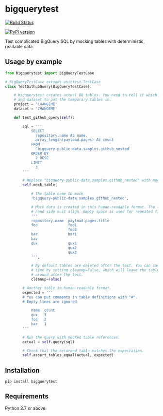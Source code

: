 # bigquerytest

[![Build Status](https://travis-ci.org/andreasjansson/bigquerytest.svg?branch=master)](https://travis-ci.org/andreasjansson/bigquerytest)

[![PyPI version](https://badge.fury.io/py/bigquerytest.svg)](https://badge.fury.io/py/bigquerytest)

Test complicated BigQuery SQL by mocking tables with deterministic, readable data.

## Usage by example

```python
from bigquerytest import BigQueryTestCase

# BigQueryTestCase extends unittest.TestCase
class TestGithubQuery(BigQueryTestCase):

    # bigquerytest creates actual BQ tables. You need to tell it which project
    # and dataset to put the temporary tables in.
    project = 'CHANGEME'
    dataset = 'CHANGEME'

    def test_github_query(self):

        sql = '''
            SELECT
              repository.name AS name,
              array_length(payload.pages) AS count
            FROM
              `bigquery-public-data.samples.github_nested`
            ORDER BY
              2 DESC
            LIMIT
              3
        '''

        # Replace "bigquery-public-data.samples.github_nested" with mock data.
        self.mock_table(

            # The table name to mock
            'bigquery-public-data.samples.github_nested',

            # Mock data is created in this human-readable format. The left
            # hand side must align. Empty space is used for repeated fields.
            '''
            repository.name  payload.pages.title
            foo              foo1
                             foo2
            bar              bar1
            baz
            qux              qux1
                             qux2
                             qux3
            ''',

            # By default tables are deleted after the test. You can save
            # time by setting cleanup=False, which will leave the table
            # around after the test.
            cleanup=False)

        # Another table in human-readable format.
        expected = '''
        # You can put comments in table definitions with "#".
        # Empty lines are ignored

            name  count
            qux   3
            foo   2
            bar   1
        '''

        # Run the query with mocked table references.
        actual = self.query(sql)

        # Check that the returned table matches the expectation.
        self.assert_tables_equal(actual, expected)
```

## Installation

```
pip install bigquerytest
```

## Requirements

Python 2.7 or above.

